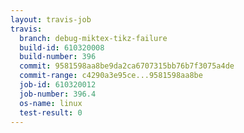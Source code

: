 ```yaml
---
layout: travis-job
travis:
  branch: debug-miktex-tikz-failure
  build-id: 610320008
  build-number: 396
  commit: 9581598aa8be9da2ca6707315bb76b7f3075a4de
  commit-range: c4290a3e95ce...9581598aa8be
  job-id: 610320012
  job-number: 396.4
  os-name: linux
  test-result: 0
---
```

